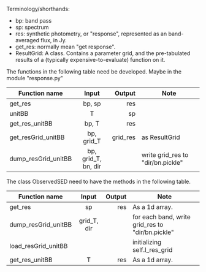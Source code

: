 
Terminology/shorthands:
- bp: band pass
- sp: spectrum
- res: synthetic photometry, or "response", represented as an band-averaged flux, in Jy.
- get_res: normally mean "get response".
- ResultGrid: A class. Contains a parameter grid, and the pre-tabulated results of a (typically expensive-to-evaluate) function on it.

The functions in the following table need be developed.
Maybe in the module "response.py"

|  Function name        |  Input      |    Output      | Note |
|-----------------------|:-----------:|---------------:|-------|
| get_res               | bp, sp      | res            |
| unitBB                | T           | sp             |
| get_res_unitBB        | bp, T       | res            |
| get_resGrid_unitBB    | bp, grid_T  | grid_res       | as ResultGrid |
| dump_resGrid_unitBB  | bp, grid_T, bn, dir  |       | write grid_res to "dir/bn.pickle" |

The class ObservedSED need to have the methods in the following table.

|  Function name        |  Input      |    Output      | Note |
|-----------------------|:-----------:|---------------:|-------|
| get_res               | sp          | res            | As a 1d array. |
| dump_resGrid_unitBB   | grid_T, dir |       | for each band, write grid_res to "dir/bn.pickle" |
| load_resGrid_unitBB   |             |                | initializing self.l_res_grid|
| get_res_unitBB        | T           | res            | As a 1d array. |
